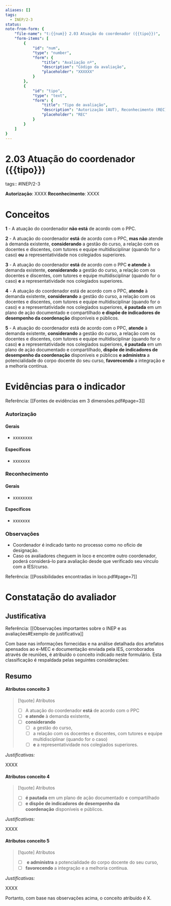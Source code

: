```yaml
---
aliases: []
tags:
  - INEP/2-3
status:
note-from-form: {
	"file-name": "t:{{num}} 2.03 Atuação do coordenador ({{tipo}})",
	"form-items": [
		{
			"id": "num",
			"type": "number",
			"form": {
				"title": "Avaliação nº",
				"description": "Código da avaliação",
				"placeholder": "XXXXXX"
			}
		},
		{
			"id": "tipo",
			"type": "text",
			"form": {
				"title": "Tipo de avaliação",
				"description": "Autorização (AUT), Reconhecimento (REC) ou Renovação para Reconhecimento (RRC)?",
				"placeholder": "REC"			
			}
		}
	]
}
---
```


# 2.03 Atuação do coordenador ({{tipo}})

tags:: #INEP/2-3

**Autorização**: XXXX
**Reconhecimento**: XXXX

# Conceitos

**1** - A atuação do coordenador **não está** de acordo com o PPC.

**2** - A atuação do coordenador **está** de acordo com o PPC, **mas não** atende à demanda existente, **considerando** a gestão do curso, a relação com os docentes e discentes, com tutores e equipe multidisciplinar (quando for o caso) **ou** a representatividade nos colegiados superiores.

**3** - A atuação do coordenador **está** de acordo com o PPC **e atende** à demanda existente, **considerando** a gestão do curso, a relação com os docentes e discentes, com tutores e equipe multidisciplinar (quando for o caso) **e** a representatividade nos colegiados superiores.

**4** - A atuação do coordenador está de acordo com o PPC, **atende** à demanda existente, **considerando** a gestão do curso, a relação com os docentes e discentes, com tutores e equipe multidisciplinar (quando for o caso) e a representatividade nos colegiados superiores, **é pautada** em um plano de ação documentado e compartilhado **e dispõe de indicadores de desempenho da coordenação** disponíveis e públicos.

**5** - A atuação do coordenador está de acordo com o PPC, **atende** à demanda existente, **considerando** a gestão do curso, a relação com os docentes e discentes, com tutores e equipe multidisciplinar (quando for o caso) **e** a representatividade nos colegiados superiores, **é pautada** em um plano de ação documentado e compartilhado, **dispõe de indicadores de desempenho da coordenação** disponíveis e públicos **e administra** a potencialidade do corpo docente do seu curso, **favorecendo** a integração e a melhoria contínua.

# Evidências para o indicador

Referência: [[Fontes de evidências em 3 dimensões.pdf#page=3]]

### Autorização

#### Gerais

- xxxxxxxx

#### Específicos

- xxxxxxx

### Reconhecimento

#### Gerais

- xxxxxxxx

#### Específicos

- xxxxxxx

### Observações

- Coordenador é indicado tanto no processo como no oficio de designação. 
- Caso os avaliadores cheguem in loco e encontre outro coordenador, poderá considerá-lo para avaliação desde que verificado seu vinculo com a IES/curso.

Referência: [[Possibilidades encontradas in loco.pdf#page=7]]

# Constatação do avaliador

## Justificativa

Referência: [[Observações importantes sobre o INEP e as avaliações#Exemplo de justificativa]]

Com base nas informações fornecidas e na análise detalhada dos artefatos apensados ao e-MEC e documentação enviada pela IES, corroborados através de reuniões, é atribuído o conceito indicado neste formulário. Esta classificação é respaldada pelas seguintes considerações:

## Resumo

#### Atributos conceito 3

> [!quote] Atributos
> - [ ] A atuação do coordenador **está** de acordo com o PPC
> - [ ] **e atende** à demanda existente,
> - [ ] **considerando**
> 	- [ ] a gestão do curso,
> 	- [ ] a relação com os docentes e discentes, com tutores e equipe multidisciplinar (quando for o caso)
> 	- [ ] **e** a representatividade nos colegiados superiores.

*Justificativas:*

XXXX

#### Atributos conceito 4

> [!quote] Atributos
> - [ ] **é pautada** em um plano de ação documentado e compartilhado
> - [ ] **e dispõe de indicadores de desempenho da coordenação** disponíveis e públicos.

*Justificativas:*

XXXX

#### Atributos conceito 5

> [!quote] Atributos
> - [ ]  **e administra** a potencialidade do corpo docente do seu curso,
> - [ ] **favorecendo** a integração e a melhoria contínua.

*Justificativas:*

XXXX

Portanto, com base nas observações acima, o conceito atribuído é X.

